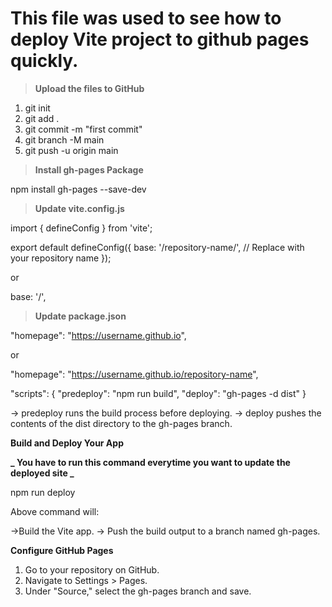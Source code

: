 # This file was used to see how to deploy Vite project to github pages quickly.

> **Upload the files to GitHub**

1. git init
2. git add .
3. git commit -m "first commit"
4. git branch -M main
5. git push -u origin main

> **Install gh-pages Package**

npm install gh-pages --save-dev

> **Update vite.config.js**

import { defineConfig } from 'vite';

export default defineConfig({
base: '/repository-name/', // Replace with your repository name
});

or

base: '/',

> **Update package.json**

"homepage": "https://username.github.io",

or

"homepage": "https://username.github.io/repository-name",

"scripts": {
"predeploy": "npm run build",
"deploy": "gh-pages -d dist"
}

-> predeploy runs the build process before deploying.
-> deploy pushes the contents of the dist directory to the gh-pages branch.

**Build and Deploy Your App**

**_ You have to run this command everytime you want to update the deployed site _**

npm run deploy

Above command will:

->Build the Vite app.
-> Push the build output to a branch named gh-pages.

**Configure GitHub Pages**

1. Go to your repository on GitHub.
2. Navigate to Settings > Pages.
3. Under "Source," select the gh-pages branch and save.
